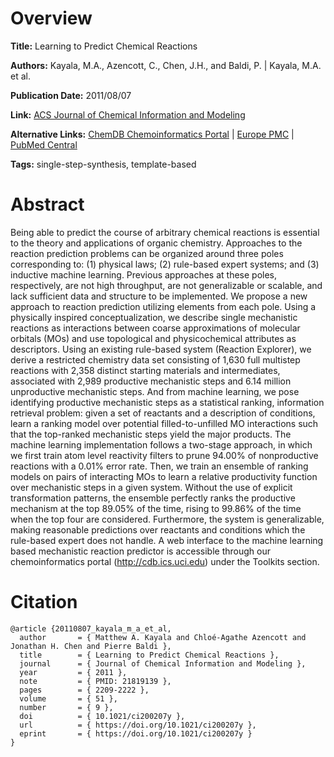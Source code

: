 # Overview
**Title:**
Learning to Predict Chemical Reactions

**Authors:**
Kayala, M.A., Azencott, C., Chen, J.H., and Baldi, P. |
Kayala, M.A. et al.

**Publication Date:**
2011/08/07

**Link:**
[ACS Journal of Chemical Information and Modeling](https://pubs.acs.org/doi/abs/10.1021/ci200207y)

**Alternative Links:**
[ChemDB Chemoinformatics Portal](https://cdb.ics.uci.edu) |
[Europe PMC](https://europepmc.org/article/med/21819139) |
[PubMed Central](https://pmc.ncbi.nlm.nih.gov/articles/PMC3193800)

**Tags:**
single-step-synthesis, template-based


# Abstract
Being able to predict the course of arbitrary chemical reactions is essential to the theory and applications of organic chemistry.
Approaches to the reaction prediction problems can be organized around three poles corresponding to: (1) physical laws; (2) rule-based expert systems; and (3) inductive machine learning.
Previous approaches at these poles, respectively, are not high throughput, are not generalizable or scalable, and lack sufficient data and structure to be implemented.
We propose a new approach to reaction prediction utilizing elements from each pole.
Using a physically inspired conceptualization, we describe single mechanistic reactions as interactions between coarse approximations of molecular orbitals (MOs) and use topological and physicochemical attributes as descriptors.
Using an existing rule-based system (Reaction Explorer), we derive a restricted chemistry data set consisting of 1,630 full multistep reactions with 2,358 distinct starting materials and intermediates, associated with 2,989 productive mechanistic steps and 6.14 million unproductive mechanistic steps.
And from machine learning, we pose identifying productive mechanistic steps as a statistical ranking, information retrieval problem: given a set of reactants and a description of conditions, learn a ranking model over potential filled-to-unfilled MO interactions such that the top-ranked mechanistic steps yield the major products.
The machine learning implementation follows a two-stage approach, in which we first train atom level reactivity filters to prune 94.00% of nonproductive reactions with a 0.01% error rate.
Then, we train an ensemble of ranking models on pairs of interacting MOs to learn a relative productivity function over mechanistic steps in a given system.
Without the use of explicit transformation patterns, the ensemble perfectly ranks the productive mechanism at the top 89.05% of the time, rising to 99.86% of the time when the top four are considered.
Furthermore, the system is generalizable, making reasonable predictions over reactants and conditions which the rule-based expert does not handle.
A web interface to the machine learning based mechanistic reaction predictor is accessible through our chemoinformatics portal (http://cdb.ics.uci.edu) under the Toolkits section.


# Citation
```
@article {20110807_kayala_m_a_et_al,
  author       = { Matthew A. Kayala and Chloé-Agathe Azencott and Jonathan H. Chen and Pierre Baldi },
  title        = { Learning to Predict Chemical Reactions },
  journal      = { Journal of Chemical Information and Modeling },
  year         = { 2011 },
  note         = { PMID: 21819139 },
  pages        = { 2209-2222 },
  volume       = { 51 },
  number       = { 9 },
  doi          = { 10.1021/ci200207y },
  url          = { https://doi.org/10.1021/ci200207y },
  eprint       = { https://doi.org/10.1021/ci200207y }
}
```

